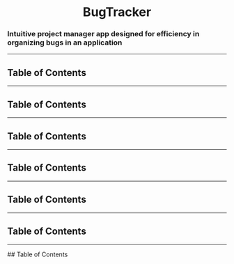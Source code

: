 

 <h1 align="center">BugTracker</h1>


<h3>Intuitive project manager app designed for efficiency in organizing bugs in an application</h3>

<hr></hr>

## Table of Contents


<hr></hr>

## Table of Contents


<hr></hr>

## Table of Contents


<hr></hr>

## Table of Contents


<hr></hr>

## Table of Contents


<hr></hr>

## Table of Contents


<hr></hr>
## Table of Contents
